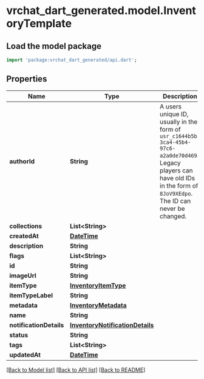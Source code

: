 # vrchat_dart_generated.model.InventoryTemplate

## Load the model package
```dart
import 'package:vrchat_dart_generated/api.dart';
```

## Properties
Name | Type | Description | Notes
------------ | ------------- | ------------- | -------------
**authorId** | **String** | A users unique ID, usually in the form of `usr_c1644b5b-3ca4-45b4-97c6-a2a0de70d469`. Legacy players can have old IDs in the form of `8JoV9XEdpo`. The ID can never be changed. | 
**collections** | **List&lt;String&gt;** |  | 
**createdAt** | [**DateTime**](DateTime.md) |  | 
**description** | **String** |  | 
**flags** | **List&lt;String&gt;** |  | 
**id** | **String** |  | 
**imageUrl** | **String** |  | 
**itemType** | [**InventoryItemType**](InventoryItemType.md) |  | 
**itemTypeLabel** | **String** |  | 
**metadata** | [**InventoryMetadata**](InventoryMetadata.md) |  | [optional] 
**name** | **String** |  | 
**notificationDetails** | [**InventoryNotificationDetails**](InventoryNotificationDetails.md) |  | [optional] 
**status** | **String** |  | 
**tags** | **List&lt;String&gt;** |  | 
**updatedAt** | [**DateTime**](DateTime.md) |  | 

[[Back to Model list]](../README.md#documentation-for-models) [[Back to API list]](../README.md#documentation-for-api-endpoints) [[Back to README]](../README.md)


